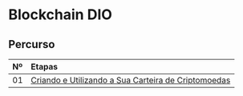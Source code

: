 # Blockchain DIO



## Percurso
<table>
  <thead>
    <tr align="left">
      <th>Nº</th>
      <th>Etapas</th>
    </tr>
  </thead>
  <tbody align="left">
    <tr>
      <td>01</td>
      <td><a href="https://github.com/CarvalhoNathan/blockchain-dio/tree/main/Criando%20e%20Utilizando%20a%20Sua%20Carteira%20de%20Criptomoedas">Criando e Utilizando a Sua Carteira de Criptomoedas</a></td>
    </tr>
  </tbody>
</table>
